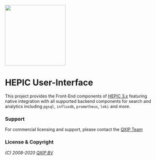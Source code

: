 

<img src="https://user-images.githubusercontent.com/1423657/55069501-8348c400-5084-11e9-9931-fefe0f9874a7.png" width=200/>

# HEPIC User-Interface

This project provides the Front-End components of [HEPIC 3.x](http://qxip.net) featuring native integration with all 
supported backend components for search and analytics including `pgsql`, `influxdb`, `prometheus`, `loki` and more.


### Support
For commercial licensing and support, please contact the [QXIP Team](http://qxip.net)


### License & Copyright
*(C) 2008-2020 [QXIP BV](http://qxip.net)*

